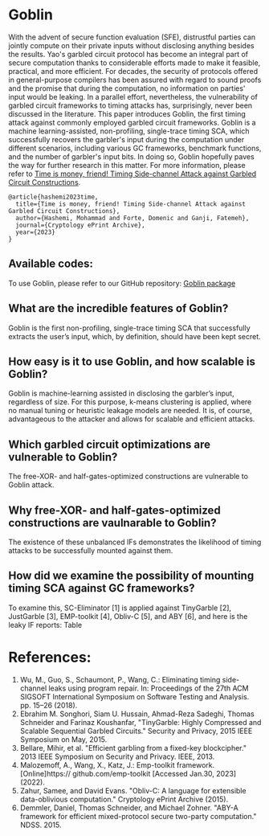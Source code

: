 # Goblin
With the advent of secure function evaluation (SFE), distrustful parties can jointly compute on their private inputs without disclosing anything besides the results. Yao's garbled circuit protocol has become an integral part of secure computation thanks to considerable efforts made to make it feasible, practical, and more efficient. For decades, the security of protocols offered in general-purpose compilers has been assured with regard to sound proofs and the promise that during the computation, no information on parties' input would be leaking. In a parallel effort, nevertheless, the vulnerability of garbled circuit frameworks to timing attacks has, surprisingly, never been discussed in the literature. This paper introduces Goblin, the first timing attack against commonly employed garbled circuit frameworks. Goblin is a machine learning-assisted, non-profiling, single-trace timing SCA, which successfully recovers the garbler's input during the computation under different scenarios, including various GC frameworks, benchmark functions, and the number of garbler's input bits. In doing so, Goblin hopefully paves the way for further research in this matter. 
For more information, please refer to [Time is money, friend! Timing Side-channel Attack against Garbled Circuit Constructions](https://eprint.iacr.org/2023/001.pdf).
```
@article{hashemi2023time,
  title={Time is money, friend! Timing Side-channel Attack against Garbled Circuit Constructions},
  author={Hashemi, Mohammad and Forte, Domenic and Ganji, Fatemeh},
  journal={Cryptology ePrint Archive},
  year={2023}
}
```
## Available codes:
To use Goblin, please refer to our GitHub repository: [Goblin package](https://github.com/vernamlab/Goblin)
## What are the incredible features of Goblin?
Goblin is the first non-profiling, single-trace timing SCA that successfully extracts the user’s input, which, by definition, should have been kept secret.
## How easy is it to use Goblin, and how scalable is Goblin?
Goblin is machine-learning assisted in disclosing the garbler’s input, regardless of size. For this purpose, k-means clustering is applied, where no manual tuning or heuristic leakage models are needed. It is, of course, advantageous to the attacker and allows for scalable and efficient attacks.
## Which garbled circuit optimizations are vulnerable to Goblin?
The free-XOR- and half-gates-optimized constructions are vulnerable to Goblin attack.
## Why free-XOR- and half-gates-optimized constructions are vaulnarable to Goblin?
The existence of these unbalanced IFs demonstrates the likelihood of timing attacks to be successfully mounted against them.
## How did we examine the possibility of mounting timing SCA against GC frameworks?
To examine this, SC-Eliminator [1] is applied against TinyGarble [2], JustGarble [3], EMP-toolkit [4], Obliv-C [5], and ABY [6], and here is the leaky IF reports:
Table
# References:
1. Wu, M., Guo, S., Schaumont, P., Wang, C.: Eliminating timing side-channel leaks using program repair. In: Proceedings of the 27th ACM SIGSOFT International
Symposium on Software Testing and Analysis. pp. 15–26 (2018).
1. Ebrahim M. Songhori, Siam U. Hussain, Ahmad-Reza Sadeghi, Thomas Schneider and Farinaz Koushanfar, "TinyGarble: Highly Compressed and Scalable Sequential Garbled Circuits." Security and Privacy, 2015 IEEE Symposium on May, 2015.
1. Bellare, Mihir, et al. "Efficient garbling from a fixed-key blockcipher." 2013 IEEE Symposium on Security and Privacy. IEEE, 2013.
1. Malozemoff, A., Wang, X., Katz, J.: Emp-toolkit framework. [Online]https://
github.com/emp-toolkit [Accessed Jan.30, 2023] (2022).
1. Zahur, Samee, and David Evans. "Obliv-C: A language for extensible data-oblivious computation." Cryptology ePrint Archive (2015).
1. Demmler, Daniel, Thomas Schneider, and Michael Zohner. "ABY-A framework for efficient mixed-protocol secure two-party computation." NDSS. 2015.
